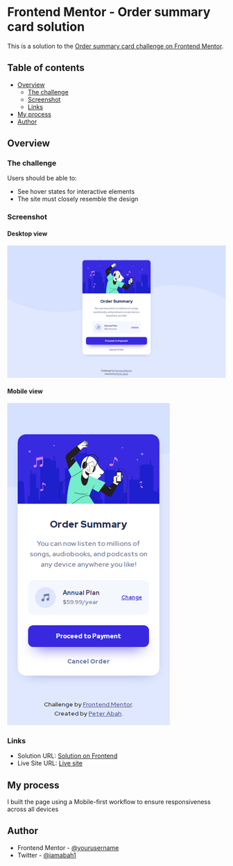 # Frontend Mentor - Order summary card solution

This is a solution to the [Order summary card challenge on Frontend Mentor](https://www.frontendmentor.io/challenges/order-summary-component-QlPmajDUj). 

## Table of contents

- [Overview](#overview)
  - [The challenge](#the-challenge)
  - [Screenshot](#screenshot)
  - [Links](#links)
- [My process](#my-process)
- [Author](#author)

## Overview

### The challenge

Users should be able to:

- See hover states for interactive elements
- The site must closely resemble the design

### Screenshot
#### Desktop view
![Desktop view](images/screenshot-desktop.png)

#### Mobile view
![Mobile View](images/screenshot-mobile.png "Optional title")

### Links
- Solution URL: [Solution on Frontend](https://your-solution-url.com)
- Live Site URL: [Live site](https://your-live-site-url.com)

## My process
I built the page using a Mobile-first workflow to ensure responsiveness across all devices


## Author
- Frontend Mentor - [@yourusername](https://www.frontendmentor.io/profile/yourusername)
- Twitter - [@iamabah1](https://www.twitter.com/iamabah1)
